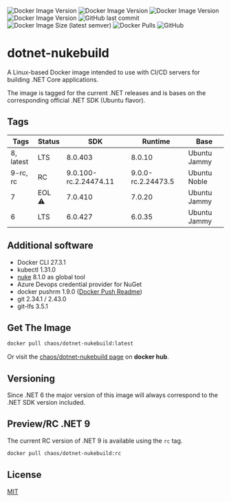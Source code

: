 ![Docker Image Version](https://img.shields.io/docker/v/chaos/dotnet-nukebuild/latest?label=Current&style=for-the-badge)
![Docker Image Version](https://img.shields.io/docker/v/chaos/dotnet-nukebuild/rc?color=%23dd0000&label=RC&style=for-the-badge)
![Docker Image Version](https://img.shields.io/docker/v/chaos/dotnet-nukebuild/7?label=SDK%207%20(EOL)&style=for-the-badge)
![Docker Image Version](https://img.shields.io/docker/v/chaos/dotnet-nukebuild/6?label=SDK%206%20(LTS)&style=for-the-badge)
![GitHub last commit](https://img.shields.io/github/last-commit/chA0s-Chris/dotnet-nukebuild?style=for-the-badge)
![Docker Image Size (latest semver)](https://img.shields.io/docker/image-size/chaos/dotnet-nukebuild/latest?style=for-the-badge)
![Docker Pulls](https://img.shields.io/docker/pulls/chaos/dotnet-nukebuild?style=for-the-badge)
![GitHub](https://img.shields.io/github/license/chA0s-Chris/dotnet-nukebuild?style=for-the-badge)

# dotnet-nukebuild

A Linux-based Docker image intended to use with CI/CD servers for building .NET Core applications.

The image is tagged for the current .NET releases and is bases on the corresponding official .NET SDK (Ubuntu flavor). 

## Tags

| Tags      | Status | SDK                   | Runtime            | Base         |
| --------- | ------ | --------------------- | ------------------ | ------------ |
| 8, latest | LTS    | 8.0.403               | 8.0.10             | Ubuntu Jammy |
| 9-rc, rc  | RC     | 9.0.100-rc.2.24474.11 | 9.0.0-rc.2.24473.5 | Ubuntu Noble |
| 7         | EOL ⚠️  | 7.0.410               | 7.0.20             | Ubuntu Jammy |
| 6         | LTS    | 6.0.427               | 6.0.35             | Ubuntu Jammy |

## Additional software

* Docker CLI 27.3.1
* kubectl 1.31.0
* [nuke](https://nuke.build) 8.1.0 as global tool 
* Azure Devops credential provider for NuGet
* docker pushrm 1.9.0 ([Docker Push Readme](https://github.com/christian-korneck/docker-pushrm))
* git 2.34.1 / 2.43.0
* git-lfs 3.5.1

## Get The Image

```bash
docker pull chaos/dotnet-nukebuild:latest
```

Or visit the [chaos/dotnet-nukebuild page](https://hub.docker.com/r/chaos/dotnet-nukebuild) on **docker hub**.

## Versioning

Since .NET 6 the major version of this image will always correspond to the .NET SDK version included.

## Preview/RC .NET 9

The current RC version of .NET 9 is available using the `rc` tag.

```bash
docker pull chaos/dotnet-nukebuild:rc
```

## License

[MIT](https://github.com/chA0s-Chris/dotnet-cakebuild/blob/master/LICENSE)